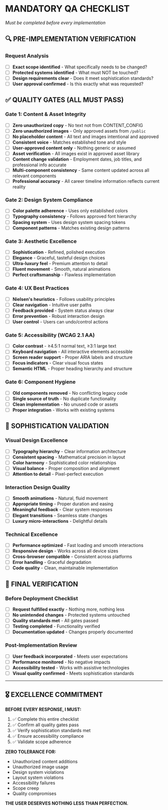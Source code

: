 # MANDATORY QA CHECKLIST
*Must be completed before every implementation*

## 🔍 PRE-IMPLEMENTATION VERIFICATION

### Request Analysis
- [ ] **Exact scope identified** - What specifically needs to be changed?
- [ ] **Protected systems identified** - What must NOT be touched?
- [ ] **Design requirements clear** - Does it meet sophistication standards?
- [ ] **User approval confirmed** - Is this exactly what was requested?

## ✅ QUALITY GATES (ALL MUST PASS)

### Gate 1: Content & Asset Integrity
- [ ] **Zero unauthorized copy** - No text not from CONTENT_CONFIG
- [ ] **Zero unauthorized images** - Only approved assets from `/public`
- [ ] **No placeholder content** - All text and images intentional and approved
- [ ] **Consistent voice** - Matches established tone and style
- [ ] **User-approved content only** - Nothing generic or assumed
- [ ] **Asset verification** - All images exist in approved asset library
- [ ] **Content change validation** - Employment dates, job titles, and professional info accurate
- [ ] **Multi-component consistency** - Same content updated across all relevant components
- [ ] **Professional accuracy** - All career timeline information reflects current reality

### Gate 2: Design System Compliance
- [ ] **Color palette adherence** - Uses only established colors
- [ ] **Typography consistency** - Follows approved font hierarchy
- [ ] **Spacing system** - Uses design system spacing tokens
- [ ] **Component patterns** - Matches existing design patterns

### Gate 3: Aesthetic Excellence
- [ ] **Sophistication** - Refined, polished execution
- [ ] **Elegance** - Graceful, tasteful design choices  
- [ ] **Ultra-luxury feel** - Premium attention to detail
- [ ] **Fluent movement** - Smooth, natural animations
- [ ] **Perfect craftsmanship** - Flawless implementation

### Gate 4: UX Best Practices
- [ ] **Nielsen's heuristics** - Follows usability principles
- [ ] **Clear navigation** - Intuitive user paths
- [ ] **Feedback provided** - System status always clear
- [ ] **Error prevention** - Robust interaction design
- [ ] **User control** - Users can undo/control actions

### Gate 5: Accessibility (WCAG 2.1 AA)
- [ ] **Color contrast** - ≥4.5:1 normal text, ≥3:1 large text
- [ ] **Keyboard navigation** - All interactive elements accessible
- [ ] **Screen reader support** - Proper ARIA labels and structure
- [ ] **Focus indicators** - Clear visual focus states
- [ ] **Semantic HTML** - Proper heading hierarchy and structure

### Gate 6: Component Hygiene
- [ ] **Old components removed** - No conflicting legacy code
- [ ] **Single source of truth** - No duplicate functionality
- [ ] **Clean implementation** - No unused code or assets
- [ ] **Proper integration** - Works with existing systems

## 🎯 SOPHISTICATION VALIDATION

### Visual Design Excellence
- [ ] **Typography hierarchy** - Clear information architecture
- [ ] **Consistent spacing** - Mathematical precision in layout
- [ ] **Color harmony** - Sophisticated color relationships
- [ ] **Visual balance** - Proper composition and alignment
- [ ] **Attention to detail** - Pixel-perfect execution

### Interaction Design Quality
- [ ] **Smooth animations** - Natural, fluid movement
- [ ] **Appropriate timing** - Proper duration and easing
- [ ] **Meaningful feedback** - Clear system responses
- [ ] **Elegant transitions** - Seamless state changes
- [ ] **Luxury micro-interactions** - Delightful details

### Technical Excellence
- [ ] **Performance optimized** - Fast loading and smooth interactions
- [ ] **Responsive design** - Works across all device sizes
- [ ] **Cross-browser compatible** - Consistent across platforms
- [ ] **Error handling** - Graceful degradation
- [ ] **Code quality** - Clean, maintainable implementation

## 🚨 FINAL VERIFICATION

### Before Deployment Checklist
- [ ] **Request fulfilled exactly** - Nothing more, nothing less
- [ ] **No unintended changes** - Protected systems untouched
- [ ] **Quality standards met** - All gates passed
- [ ] **Testing completed** - Functionality verified
- [ ] **Documentation updated** - Changes properly documented

### Post-Implementation Review
- [ ] **User feedback incorporated** - Meets user expectations
- [ ] **Performance monitored** - No negative impacts
- [ ] **Accessibility tested** - Works with assistive technologies
- [ ] **Visual quality confirmed** - Meets sophistication standards

---

## 🎖️ EXCELLENCE COMMITMENT

**BEFORE EVERY RESPONSE, I MUST:**
1. ✅ Complete this entire checklist
2. ✅ Confirm all quality gates pass
3. ✅ Verify sophistication standards met
4. ✅ Ensure accessibility compliance
5. ✅ Validate scope adherence

**ZERO TOLERANCE FOR:**
- Unauthorized content additions
- Unauthorized image usage
- Design system violations
- Layout system violations
- Accessibility failures
- Scope creep
- Quality compromises

**THE USER DESERVES NOTHING LESS THAN PERFECTION.**
